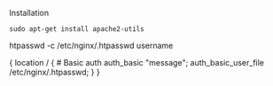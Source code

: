 Installation
```
sudo apt-get install apache2-utils
```

htpasswd -c /etc/nginx/.htpasswd username

{
    location / {
        # Basic auth 
        auth_basic "message";
        auth_basic_user_file /etc/nginx/.htpasswd; 
    }
}